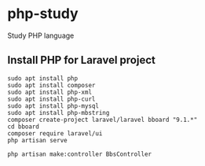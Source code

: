 # php-study
Study PHP language

## Install PHP for Laravel project
```
sudo apt install php
sudo apt install composer
sudo apt install php-xml
sudo apt install php-curl
sudo apt install php-mysql
sudo apt install php-mbstring
composer create-project laravel/laravel bboard "9.1.*"
cd bboard
composer require laravel/ui
php artisan serve

php artisan make:controller BbsController
```
